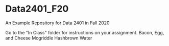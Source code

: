 # Data2401_F20
An Example Repository for Data 2401 in Fall 2020

Go to the "In Class" folder for instructions on your assignment.
Bacon, Egg, and Cheese Mcgriddle
Hashbrown
Water
